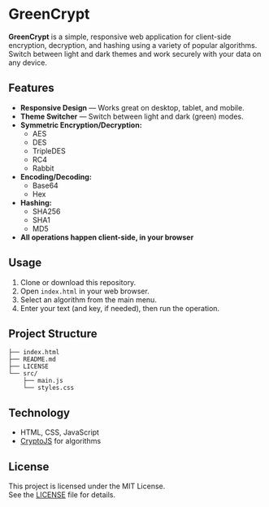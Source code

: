 # GreenCrypt

**GreenCrypt** is a simple, responsive web application for client-side encryption, decryption, and hashing using a variety of popular algorithms.  
Switch between light and dark themes and work securely with your data on any device.

## Features

- **Responsive Design** — Works great on desktop, tablet, and mobile.
- **Theme Switcher** — Switch between light and dark (green) modes.
- **Symmetric Encryption/Decryption:**  
  - AES
  - DES
  - TripleDES
  - RC4
  - Rabbit
- **Encoding/Decoding:**  
  - Base64
  - Hex
- **Hashing:**  
  - SHA256
  - SHA1
  - MD5
- **All operations happen client-side, in your browser**

## Usage

1. Clone or download this repository.
2. Open `index.html` in your web browser.
3. Select an algorithm from the main menu.
4. Enter your text (and key, if needed), then run the operation.

## Project Structure

```
├── index.html
├── README.md
├── LICENSE
└── src/
    ├── main.js
    └── styles.css
```

## Technology

- HTML, CSS, JavaScript
- [CryptoJS](https://github.com/brix/crypto-js) for algorithms

## License

This project is licensed under the MIT License.  
See the [LICENSE](LICENSE) file for details.
